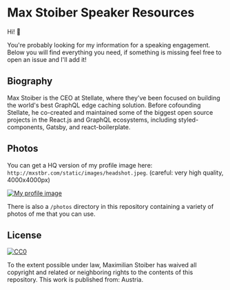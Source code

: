 # Max Stoiber Speaker Resources

Hi! 👋

You're probably looking for my information for a speaking engagement. Below you will find everything you need, if something is missing feel free to open an issue and I'll add it!

## Biography

Max Stoiber is the CEO at Stellate, where they've been focused on building the world's best GraphQL edge caching solution. Before cofounding Stellate, he co-created and maintained some of the biggest open source projects in the React.js and GraphQL ecosystems, including styled-components, Gatsby, and react-boilerplate.

## Photos

You can get a HQ version of my profile image here: `http://mxstbr.com/static/images/headshot.jpeg`. (careful: very high quality, 4000x4000px)

[![My profile image](https://img.gs/jztmrqvgzv/200x200/mxstbr.com/static/images/headshot.jpeg)](https://mxstbr.com/static/images/headshot.jpeg)

There is also a `/photos` directory in this repository containing a variety of photos of me that you can use.

## License

<a rel="license" href="http://creativecommons.org/publicdomain/zero/1.0/">
	<img src="https://licensebuttons.net/p/zero/1.0/80x15.png" style="border-style: none;" alt="CC0" />
</a>

To the extent possible under law, Maximilian Stoiber has waived all copyright and related or neighboring rights to the contents of this repository. This work is published from: Austria.
